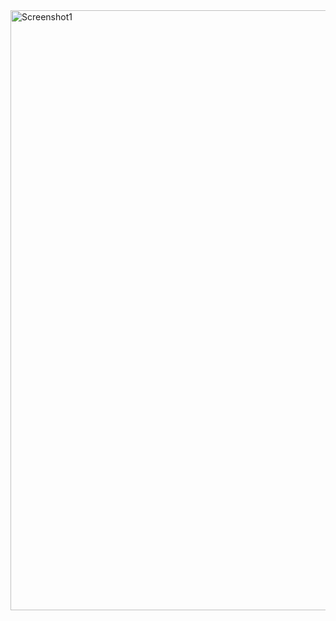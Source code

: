 <img width="960" alt="Screenshot1" src="https://github.com/arjunbector/Homepage-for-Gym-Website/assets/115365396/432b7099-8baa-4032-aedc-4b728c9114cb">
